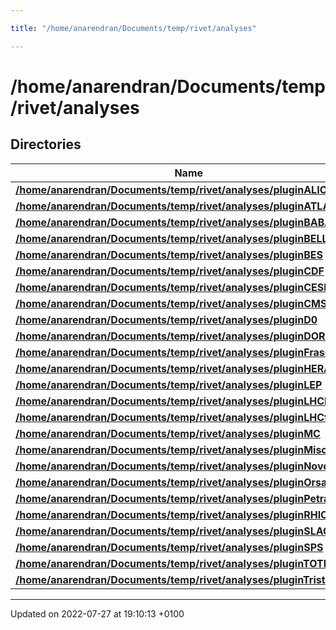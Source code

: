 ```yaml
---

title: "/home/anarendran/Documents/temp/rivet/analyses"

---
```


# /home/anarendran/Documents/temp/rivet/analyses



## Directories

| Name           |
| -------------- |
| **[/home/anarendran/Documents/temp/rivet/analyses/pluginALICE](http://example.org/files/dir_aad97e9ddc88e44fdb22acf621b9d747/#dir-/home/anarendran/documents/temp/rivet/analyses/pluginalice)**  |
| **[/home/anarendran/Documents/temp/rivet/analyses/pluginATLAS](http://example.org/files/dir_846bd3e30992095c0277a340db14496c/#dir-/home/anarendran/documents/temp/rivet/analyses/pluginatlas)**  |
| **[/home/anarendran/Documents/temp/rivet/analyses/pluginBABAR](http://example.org/files/dir_7637cb1515c66eab1d8975b91cef7690/#dir-/home/anarendran/documents/temp/rivet/analyses/pluginbabar)**  |
| **[/home/anarendran/Documents/temp/rivet/analyses/pluginBELLE](http://example.org/files/dir_8be70ad384a1fdc41bd358bd3214149e/#dir-/home/anarendran/documents/temp/rivet/analyses/pluginbelle)**  |
| **[/home/anarendran/Documents/temp/rivet/analyses/pluginBES](http://example.org/files/dir_80bc26f00120d009729cff6eeb6a3e14/#dir-/home/anarendran/documents/temp/rivet/analyses/pluginbes)**  |
| **[/home/anarendran/Documents/temp/rivet/analyses/pluginCDF](http://example.org/files/dir_97191c2f3cae5208f6036cb97ac08816/#dir-/home/anarendran/documents/temp/rivet/analyses/plugincdf)**  |
| **[/home/anarendran/Documents/temp/rivet/analyses/pluginCESR](http://example.org/files/dir_72bd3bcc04572d01394a8e4d23432438/#dir-/home/anarendran/documents/temp/rivet/analyses/plugincesr)**  |
| **[/home/anarendran/Documents/temp/rivet/analyses/pluginCMS](http://example.org/files/dir_6132975ba19dc99141044f036f23384a/#dir-/home/anarendran/documents/temp/rivet/analyses/plugincms)**  |
| **[/home/anarendran/Documents/temp/rivet/analyses/pluginD0](http://example.org/files/dir_d52c36c8c2668e084b0c653cb76c3fd7/#dir-/home/anarendran/documents/temp/rivet/analyses/plugind0)**  |
| **[/home/anarendran/Documents/temp/rivet/analyses/pluginDORIS](http://example.org/files/dir_04993ff04a0973ac5213139a13e3a1b5/#dir-/home/anarendran/documents/temp/rivet/analyses/plugindoris)**  |
| **[/home/anarendran/Documents/temp/rivet/analyses/pluginFrascati](http://example.org/files/dir_992f3a5a07d62e5c73493a7a2815bc3e/#dir-/home/anarendran/documents/temp/rivet/analyses/pluginfrascati)**  |
| **[/home/anarendran/Documents/temp/rivet/analyses/pluginHERA](http://example.org/files/dir_76bff60875619119b40a7eb90c4e6ffe/#dir-/home/anarendran/documents/temp/rivet/analyses/pluginhera)**  |
| **[/home/anarendran/Documents/temp/rivet/analyses/pluginLEP](http://example.org/files/dir_3dce49cddfe044e9eaa52e06f4636308/#dir-/home/anarendran/documents/temp/rivet/analyses/pluginlep)**  |
| **[/home/anarendran/Documents/temp/rivet/analyses/pluginLHCb](http://example.org/files/dir_2151f2fdd8900dc0b74212a6da48825e/#dir-/home/anarendran/documents/temp/rivet/analyses/pluginlhcb)**  |
| **[/home/anarendran/Documents/temp/rivet/analyses/pluginLHCf](http://example.org/files/dir_fcbbc1706e24080d949fa461d07d1c93/#dir-/home/anarendran/documents/temp/rivet/analyses/pluginlhcf)**  |
| **[/home/anarendran/Documents/temp/rivet/analyses/pluginMC](http://example.org/files/dir_980a8a9a921cae8a3f12c5215fc37474/#dir-/home/anarendran/documents/temp/rivet/analyses/pluginmc)**  |
| **[/home/anarendran/Documents/temp/rivet/analyses/pluginMisc](http://example.org/files/dir_febb000f5c2be1972ac140e0f55a7eb2/#dir-/home/anarendran/documents/temp/rivet/analyses/pluginmisc)**  |
| **[/home/anarendran/Documents/temp/rivet/analyses/pluginNovosibirsk](http://example.org/files/dir_2081f8a5f1025aa26716774fd45a3636/#dir-/home/anarendran/documents/temp/rivet/analyses/pluginnovosibirsk)**  |
| **[/home/anarendran/Documents/temp/rivet/analyses/pluginOrsay](http://example.org/files/dir_9a0c92e8e64c57c73a9120b9d2bc698b/#dir-/home/anarendran/documents/temp/rivet/analyses/pluginorsay)**  |
| **[/home/anarendran/Documents/temp/rivet/analyses/pluginPetra](http://example.org/files/dir_f156ab14ce0ad6d9a1e4c9ed4207255d/#dir-/home/anarendran/documents/temp/rivet/analyses/pluginpetra)**  |
| **[/home/anarendran/Documents/temp/rivet/analyses/pluginRHIC](http://example.org/files/dir_f59d42aef855bcb7af3cd9dff66954bf/#dir-/home/anarendran/documents/temp/rivet/analyses/pluginrhic)**  |
| **[/home/anarendran/Documents/temp/rivet/analyses/pluginSLAC](http://example.org/files/dir_924306c9e7470f545aea5d97c55f3a34/#dir-/home/anarendran/documents/temp/rivet/analyses/pluginslac)**  |
| **[/home/anarendran/Documents/temp/rivet/analyses/pluginSPS](http://example.org/files/dir_348dd05290707bdf30f208b03574c2cb/#dir-/home/anarendran/documents/temp/rivet/analyses/pluginsps)**  |
| **[/home/anarendran/Documents/temp/rivet/analyses/pluginTOTEM](http://example.org/files/dir_42ccdb0d92104ba38bf35a0748be3667/#dir-/home/anarendran/documents/temp/rivet/analyses/plugintotem)**  |
| **[/home/anarendran/Documents/temp/rivet/analyses/pluginTristan](http://example.org/files/dir_cde40c97213af76828dcc7ea175fe364/#dir-/home/anarendran/documents/temp/rivet/analyses/plugintristan)**  |






-------------------------------

Updated on 2022-07-27 at 19:10:13 +0100
